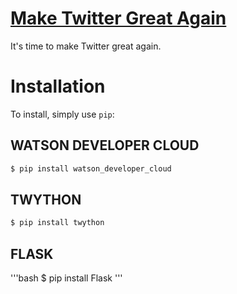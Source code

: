 # <a href="http://162.243.25.81/">Make Twitter Great Again</a>
It's time to make Twitter great again.

# Installation
To install, simply use `pip`:

## WATSON DEVELOPER CLOUD
```bash
$ pip install watson_developer_cloud
```

## TWYTHON
```bash
$ pip install twython
```

## FLASK
'''bash
$ pip install Flask
'''

